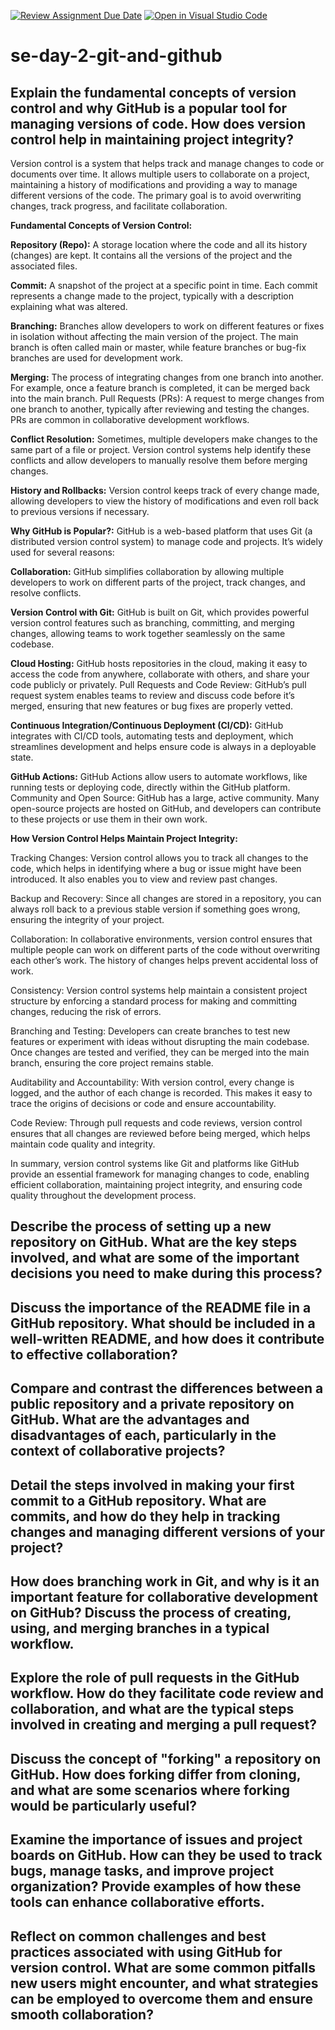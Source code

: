 [![Review Assignment Due Date](https://classroom.github.com/assets/deadline-readme-button-22041afd0340ce965d47ae6ef1cefeee28c7c493a6346c4f15d667ab976d596c.svg)](https://classroom.github.com/a/8wgCKhpZ)
[![Open in Visual Studio Code](https://classroom.github.com/assets/open-in-vscode-2e0aaae1b6195c2367325f4f02e2d04e9abb55f0b24a779b69b11b9e10269abc.svg)](https://classroom.github.com/online_ide?assignment_repo_id=18459313&assignment_repo_type=AssignmentRepo)
# se-day-2-git-and-github
## Explain the fundamental concepts of version control and why GitHub is a popular tool for managing versions of code. How does version control help in maintaining project integrity?

Version control is a system that helps track and manage changes to code or documents over time. It allows multiple users to collaborate on a project, maintaining a history of modifications and providing a way to manage different versions of the code. The primary goal is to avoid overwriting changes, track progress, and facilitate collaboration.

**Fundamental Concepts of Version Control:**

**Repository (Repo):** A storage location where the code and all its history (changes) are kept. It contains all the versions of the project and the associated files.

**Commit:** A snapshot of the project at a specific point in time. Each commit represents a change made to the project, typically with a description explaining what was altered.

**Branching:** Branches allow developers to work on different features or fixes in isolation without affecting the main version of the project. The main branch is often called main or master, while feature branches or bug-fix branches are used for development work.

**Merging:** The process of integrating changes from one branch into another. For example, once a feature branch is completed, it can be merged back into the main branch.
Pull Requests (PRs): A request to merge changes from one branch to another, typically after reviewing and testing the changes. PRs are common in collaborative development workflows.

**Conflict Resolution:** Sometimes, multiple developers make changes to the same part of a file or project. Version control systems help identify these conflicts and allow developers to manually resolve them before merging changes.

**History and Rollbacks:** Version control keeps track of every change made, allowing developers to view the history of modifications and even roll back to previous versions if necessary.


**Why GitHub is Popular?:**
GitHub is a web-based platform that uses Git (a distributed version control system) to manage code and projects. It’s widely used for several reasons:

**Collaboration:** GitHub simplifies collaboration by allowing multiple developers to work on different parts of the project, track changes, and resolve conflicts.

**Version Control with Git:** GitHub is built on Git, which provides powerful version control features such as branching, committing, and merging changes, allowing teams to work together seamlessly on the same codebase.

**Cloud Hosting:** GitHub hosts repositories in the cloud, making it easy to access the code from anywhere, collaborate with others, and share your code publicly or privately.
Pull Requests and Code Review: GitHub’s pull request system enables teams to review and discuss code before it’s merged, ensuring that new features or bug fixes are properly vetted.

**Continuous Integration/Continuous Deployment (CI/CD):** GitHub integrates with CI/CD tools, automating tests and deployment, which streamlines development and helps ensure code is always in a deployable state.

**GitHub Actions:** GitHub Actions allow users to automate workflows, like running tests or deploying code, directly within the GitHub platform.
Community and Open Source: GitHub has a large, active community. Many open-source projects are hosted on GitHub, and developers can contribute to these projects or use them in their own work.

**How Version Control Helps Maintain Project Integrity:**

Tracking Changes: Version control allows you to track all changes to the code, which helps in identifying where a bug or issue might have been introduced. It also enables you to view and review past changes.

Backup and Recovery: Since all changes are stored in a repository, you can always roll back to a previous stable version if something goes wrong, ensuring the integrity of your project.

Collaboration: In collaborative environments, version control ensures that multiple people can work on different parts of the code without overwriting each other’s work. The history of changes helps prevent accidental loss of work.

Consistency: Version control systems help maintain a consistent project structure by enforcing a standard process for making and committing changes, reducing the risk of errors.

Branching and Testing: Developers can create branches to test new features or experiment with ideas without disrupting the main codebase. Once changes are tested and verified, they can be merged into the main branch, ensuring the core project remains stable.

Auditability and Accountability: With version control, every change is logged, and the author of each change is recorded. This makes it easy to trace the origins of decisions or code and ensure accountability.

Code Review: Through pull requests and code reviews, version control ensures that all changes are reviewed before being merged, which helps maintain code quality and integrity.

In summary, version control systems like Git and platforms like GitHub provide an essential framework for managing changes to code, enabling efficient collaboration, maintaining project integrity, and ensuring code quality throughout the development process.







## Describe the process of setting up a new repository on GitHub. What are the key steps involved, and what are some of the important decisions you need to make during this process?

## Discuss the importance of the README file in a GitHub repository. What should be included in a well-written README, and how does it contribute to effective collaboration?

## Compare and contrast the differences between a public repository and a private repository on GitHub. What are the advantages and disadvantages of each, particularly in the context of collaborative projects?

## Detail the steps involved in making your first commit to a GitHub repository. What are commits, and how do they help in tracking changes and managing different versions of your project?

## How does branching work in Git, and why is it an important feature for collaborative development on GitHub? Discuss the process of creating, using, and merging branches in a typical workflow.

## Explore the role of pull requests in the GitHub workflow. How do they facilitate code review and collaboration, and what are the typical steps involved in creating and merging a pull request?

## Discuss the concept of "forking" a repository on GitHub. How does forking differ from cloning, and what are some scenarios where forking would be particularly useful?

## Examine the importance of issues and project boards on GitHub. How can they be used to track bugs, manage tasks, and improve project organization? Provide examples of how these tools can enhance collaborative efforts.

## Reflect on common challenges and best practices associated with using GitHub for version control. What are some common pitfalls new users might encounter, and what strategies can be employed to overcome them and ensure smooth collaboration?
